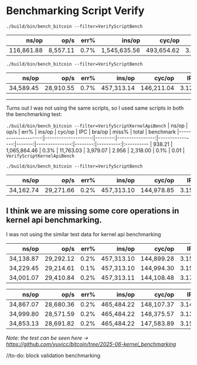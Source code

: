# Benchmarking Script Verify


```./build/bin/bench_bitcoin --filter=VerifyScriptBench```

|               ns/op |                op/s |    err% |          ins/op |          cyc/op |    IPC |         bra/op |   miss% |     total | benchmark
|--------------------:|--------------------:|--------:|----------------:|----------------:|-------:|---------------:|--------:|----------:|:----------
|          116,861.88 |            8,557.11 |    0.7% |    1,545,635.56 |      493,654.62 |  3.131 |      32,734.56 |    0.6% |      0.01 | `VerifyScriptKernelApiBench`

```./build/bin/bench_bitcoin --filter=VerifyScriptBench```

|               ns/op |                op/s |    err% |          ins/op |          cyc/op |    IPC |         bra/op |   miss% |     total | benchmark
|--------------------:|--------------------:|--------:|----------------:|----------------:|-------:|---------------:|--------:|----------:|:----------
|           34,589.45 |           28,910.55 |    0.7% |      457,313.14 |      146,211.04 |  3.128 |       9,465.18 |    0.5% |      0.01 | `VerifyScriptBench`
-------------------------------------------------------------------------------------------
Turns out I was not using the same scripts, so I used same scripts in both the benchmarking test:

```./build/bin/bench_bitcoin --filter=VerifyScriptKernelApiBench```
|               ns/op |                op/s |    err% |          ins/op |          cyc/op |    IPC |         bra/op |   miss% |     total | benchmark
|--------------------:|--------------------:|--------:|----------------:|----------------:|-------:|---------------:|--------:|----------:|:----------
|              938.21 |        1,065,864.46 |    0.3% |       11,763.03 |        3,979.07 |  2.956 |       2,318.00 |    0.1% |      0.01 | `VerifyScriptKernelApiBench`


```./build/bin/bench_bitcoin --filter=VerifyScriptBench```


|               ns/op |                op/s |    err% |          ins/op |          cyc/op |    IPC |         bra/op |   miss% |     total | benchmark
|--------------------:|--------------------:|--------:|----------------:|----------------:|-------:|---------------:|--------:|----------:|:----------
|           34,162.74 |           29,271.66 |    0.2% |      457,313.10 |      144,978.85 |  3.154 |       9,465.17 |    0.5% |      0.01 | `VerifyScriptBench`

I think we are missing some core operations in kernel api benchmarking.
---------------------------------------------------------------------------------------------------------------------
I was not using the similar test data for kernel api benchmarking


|               ns/op |                op/s |    err% |          ins/op |          cyc/op |    IPC |         bra/op |   miss% |     total | benchmark
|--------------------:|--------------------:|--------:|----------------:|----------------:|-------:|---------------:|--------:|----------:|:----------
|           34,138.87 |           29,292.12 |    0.2% |      457,313.10 |      144,899.28 |  3.156 |       9,465.17 |    0.5% |      0.01 | `VerifyScriptBench`
|           34,229.45 |           29,214.61 |    0.1% |      457,313.10 |      144,994.30 |  3.154 |       9,465.17 |    0.5% |      0.01 | `VerifyScriptBench`
|           34,001.07 |           29,410.84 |    0.2% |      457,313.11 |      144,108.48 |  3.173 |       9,465.17 |    0.5% |      0.01 | `VerifyScriptBench`


|               ns/op |                op/s |    err% |          ins/op |          cyc/op |    IPC |         bra/op |   miss% |     total | benchmark
|--------------------:|--------------------:|--------:|----------------:|----------------:|-------:|---------------:|--------:|----------:|:----------
|           34,867.07 |           28,680.36 |    0.2% |      465,484.22 |      148,107.37 |  3.143 |      12,150.19 |    0.4% |      0.01 | `VerifyScriptKernelApiBench`
|           34,999.80 |           28,571.59 |    0.2% |      465,484.22 |      148,375.57 |  3.137 |      12,150.19 |    0.4% |      0.01 | `VerifyScriptKernelApiBench`
|           34,853.13 |           28,691.82 |    0.2% |      465,484.22 |      147,583.89 |  3.154 |      12,150.19 |    0.4% |      0.01 | `VerifyScriptKernelApiBench`

*Note: the test can be seen here -> https://github.com/yuvicc/bitcoin/tree/2025-06-kernel_benchmarking*

//to-do: block validation benchmarking






